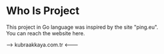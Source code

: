 # Who Is Project #
This project in Go language was inspired by the site "ping.eu".    
You can reach the website here. 

  -->  kubraakkaya.com.tr  <---
